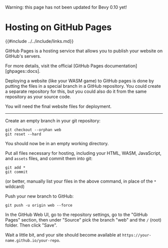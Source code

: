 Warning: this page has not been updated for Bevy 0.10 yet!

# Hosting on GitHub Pages

{{#include ../../include/links.md}}

GitHub Pages is a hosting service that allows you to publish your website
on GitHub's servers.

For more details, visit the official [GitHub Pages
documentation][ghpages::docs].

Deploying a website (like your WASM game) to GitHub pages is done by
putting the files in a special branch in a GitHub repository. You could
create a separate repository for this, but you could also do it from the
same repository as your source code.

You will need the final website files for deployment.

---

Create an empty branch in your git repository:

```shell
git checkout --orphan web
git reset --hard
```

You should now be in an empty working directory.

Put all files necessary for hosting, including your HTML, WASM, JavaScript,
and `assets` files, and commit them into git:

```shell
git add *
git commit
```

(or better, manually list your files in the above command, in place of the `*` wildcard)

Push your new branch to GitHub:

```shell
git push -u origin web --force
```

In the GitHub Web UI, go to the repository settings, go to the "GitHub Pages"
section, then under "Source" pick the branch "web" and the `/` (root) folder.
Then click "Save".

Wait a little bit, and your site should become available at
`https://your-name.github.io/your-repo`.
